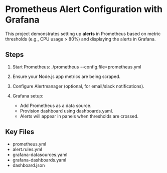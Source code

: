 # Prometheus Alert Configuration with Grafana

This project demonstrates setting up **alerts** in Prometheus based on metric thresholds 
(e.g., CPU usage > 80%) and displaying the alerts in Grafana.

## Steps

1. Start Prometheus:
   ./prometheus --config.file=prometheus.yml

2. Ensure your Node.js app metrics are being scraped.

3. Configure Alertmanager (optional, for email/slack notifications).

4. Grafana setup:
   - Add Prometheus as a data source.
   - Provision dashboard using dashboards.yaml.
   - Alerts will appear in panels when thresholds are crossed.

## Key Files
- prometheus.yml
- alert.rules.yml
- grafana-datasources.yaml
- grafana-dashboards.yaml
- dashboard.json
